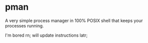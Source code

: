 # pman
A very simple process manager in 100% POSIX shell that keeps your processes running.

I'm bored rn; will update instructions latr;